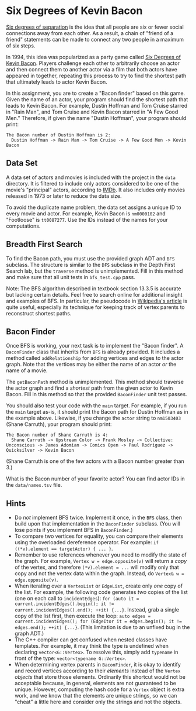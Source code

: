# Six Degrees of Kevin Bacon

[Six degrees of separation](https://en.wikipedia.org/wiki/Six_degrees_of_separation) is the idea that all people are six or fewer social connections away from each other. As a result, a chain of "friend of a friend" statements can be made to connect any two people in a maximum of six steps.

In 1994, this idea was popularized as a party game called [Six Degrees of Kevin Bacon](https://en.wikipedia.org/wiki/Six_Degrees_of_Kevin_Bacon). Players challenge each other to arbitrarily choose an actor and then connect them to another actor via a film that both actors have appeared in together, repeating this process to try to find the shortest path that ultimately leads to actor Kevin Bacon.

In this assignment, you are to create a "Bacon finder" based on this game. Given the name of an actor, your program should find the shortest path that leads to Kevin Bacon. For example, Dustin Hoffman and Tom Cruise starred in "Rain Man", and Tom Cruise and Kevin Bacon starred in "A Few Good Men." Therefore, if given the name "Dustin Hoffman", your program should print:

    The Bacon number of Dustin Hoffman is 2:
      Dustin Hoffman -> Rain Man -> Tom Cruise -> A Few Good Men -> Kevin Bacon

## Data Set

A data set of actors and movies is included with the project in the `data` directory. It is filtered to include only actors considered to be one of the movie's "principal" actors, according to [IMDb](https://www.imdb.com). It also includes only movies released in 1973 or later to reduce the data size.

To avoid the duplicate name problem, the data set assigns a unique ID to every movie and actor. For example, Kevin Bacon is `nm0000102` and "Footloose" is `tt0087277`. Use the IDs instead of the names for your computations.

## Breadth First Search

To find the Bacon path, you must use the provided graph ADT and `BFS` subclass. The structure is similar to the `DFS` subclass in the Depth First Search lab, but the `traverse` method is unimplemented. Fill in this method and make sure that all unit tests in `bfs_test.cpp` pass.

Note: The BFS algorithm described in textbook section 13.3.5 is accurate but lacking certain details. Feel free to search online for additional insight and examples of BFS. In particular, the pseudocode in [Wikipedia's article](https://en.wikipedia.org/wiki/Breadth-first_search) is quite useful, especially its technique for keeping track of vertex parents to reconstruct shortest paths.

## Bacon Finder

Once BFS is working, your next task is to implement the "Bacon finder". A `BaconFinder` class that inherits from `BFS` is already provided. It includes a method called `addRelationship` for adding vertices and edges to the actor graph. Note that the vertices may be either the name of an actor _or_ the name of a movie.

The `getBaconPath` method is unimplemented. This method should traverse the actor graph and find a _shortest_ path from the given actor to Kevin Bacon. Fill in this method so that the provided `BaconFinder` unit test passes.

You should also test your code with the `main` target. For example, if you run the `main` target as-is, it should print the Bacon path for Dustin Hoffman as in the example above. Likewise, if you change the `actor` string to `nm1503403` (Shane Carruth), your program should print:

    The Bacon number of Shane Carruth is 4:
      Shane Carruth -> Upstream Color -> Frank Mosley -> Collective: Unconscious -> James Adomian -> Comics Open -> Paul Rodriguez -> Quicksilver -> Kevin Bacon

(Shane Carruth is one of the few actors with a Bacon number greater than 3.)

What is the Bacon number of your favorite actor? You can find actor IDs in the `data/names.tsv` file.

## Hints

* Do _not_ implement BFS twice. Implement it once, in the `BFS` class, then build upon that implementation in the `BaconFinder` subclass. (You will lose points if you implement BFS in `BaconFinder`.)
* To compare two vertices for equality, you can compare their elements using the overloaded dereference operator. For example: `if ((*v).element == targetActor) { ... }`.
* Remember to use references whenever you need to modify the state of the graph. For example, `Vertex w = edge.opposite(v)` will return a _copy_ of the vertex, and therefore `(*v).element = ...` will modify only that copy and not the vertex data within the graph. Instead, do `Vertex& w = edge.opposite(v)`.
* When iterating over a `VertexList` or `EdgeList`, create only _one_ copy of the list. For example, the following code generates _two_ copies of the list (one on each call to `incidentEdges`): `for (auto it = current.incidentEdges().begin(); it != current.incidentEdges().end(); ++it) {...}`. Instead, grab a single copy of the list first, then execute the loop: `auto edges = current.incidentEdges(); for (EdgeItor it = edges.begin(); it != edges.end(); ++it) {...}`. (This limitation is due to an unfixed bug in the graph ADT.)
* The C++ compiler can get confused when nested classes have templates. For example, it may think the type is undefined when declaring `vector<G::Vertex>`. To resolve this, simply add `typename` in front of the type: `vector<typename G::Vertex>`.
* When determining vertex parents in `BaconFinder`, it is okay to identify and record vertices according to their _elements_ instead of the `Vertex` _objects_ that store those elements. Ordinarily this shortcut would not be acceptable because, in general, elements are not guaranteed to be unique. However, computing the hash code for a `Vertex` object is extra work, and we know that the elements are unique strings, so we can "cheat" a little here and consider only the strings and not the objects.
